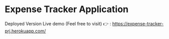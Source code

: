 # Expense Tracker Application
Deployed Version
Live demo (Feel free to visit) 👉 : https://expense-tracker-prj.herokuapp.com/
